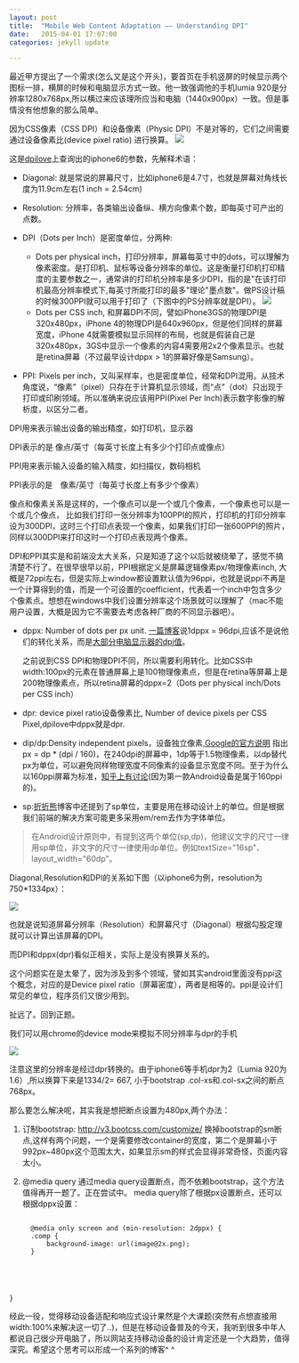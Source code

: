 ```yaml
---
layout: post
title:  "Mobile Web Content Adaptation —— Understanding DPI"
date:   2015-04-01 17:07:00
categories: jekyll update

---
```



最近甲方提出了一个需求(怎么又是这个开头)，要首页在手机竖屏的时候显示两个图标一排，横屏的时候和电脑显示方式一致。他一致强调他的手机lumia 920是分辨率1280x768px,所以横过来应该理所应当和电脑（1440x900px）一致。但是事情没有他想象的那么简单。

<!-- more -->

因为CSS像素（CSS DPI）和设备像素（Physic DPI）不是对等的，它们之间需要通过设备像素比(device pixel ratio) 进行换算。
![](/assets/article_images/2015/dpi-1.png)

这是[dpilove](http://dpi.lv/)上查询出的iphone6的参数，先解释术语：

* Diagonal: 就是常说的屏幕尺寸，比如iphone6是4.7寸，也就是屏幕对角线长度为11.9cm左右(1 inch = 2.54cm)
* Resolution: 分辨率，各类输出设备纵、横方向像素个数，即每英寸可产出的点数。
* DPI（Dots per Inch）是密度单位，分两种: 
	* Dots per physical inch，打印分辨率，屏幕每英寸中的dots，可以理解为像素密度。是打印机、鼠标等设备分辨率的单位。这是衡量打印机打印精度的主要参数之一，通常讲的打印机分辨率是多少DPI，指的是"在该打印机最高分辨率模式下,每英寸所能打印的最多"理论"墨点数"。做PS设计稿的时候300PPI就可以用于打印了（下图中的PS分辨率就是DPI）。
![](/assets/article_images/2015/dpi-2.png)
	* Dots per CSS inch, 和屏幕DPI不同，譬如iPhone3GS的物理DPI是320x480px，iPhone 4的物理DPI是640x960px，但是他们同样的屏幕宽度，iPhone 4就需要模拟显示同样的布局，也就是假装自己是320x480px，3GS中显示一个像素的内容4需要用2x2个像素显示。也就是retina屏幕（不过最早设计dppx > 1的屏幕好像是Samsung）。

* PPI: Pixels per inch，又叫采样率，也是密度单位，经常和DPI混用。从技术角度说，“像素”（pixel）只存在于计算机显示领域，而“点”（dot）只出现于打印或印刷领域。所以准确来说应该用PPI(Pixel Per Inch)表示数字影像的解析度，以区分二者。

DPI用来表示输出设备的输出精度，如打印机，显示器

DPI表示的是 像点/英寸（每英寸长度上有多少个打印点或像点）

PPI用来表示输入设备的输入精度，如扫描仪，数码相机

PPI表示的是　像素/英寸（每英寸长度上有多少个像素）

像点和像素关系是这样的，一个像点可以是一个或几个像素，一个像素也可以是一个或几个像点， 比如我们打印一张分辨率为100PPI的照片，打印机的打印分辨率设为300DPI，这时三个打印点表现一个像素，如果我们打印一张600PPI的照片， 同样以300DPI来打印这时一个打印点表现两个像素。

DPI和PPI其实是和前端没太大关系，只是知道了这个以后就被绕晕了，感觉不搞清楚不行了。在很早很早以前，PPI根据定义是屏幕逻辑像素px/物理像素inch, 大概是72ppi左右，但是实际上window都设置默认值为96ppi，也就是说ppi不再是一个计算得到的值，而是一个可设置的coefficient，代表着一个inch中包含多少个像素点。想想在windows中我们设置分辨率这个场景就可以理解了（mac不能用户设置，大概是因为它不需要去考虑各种厂商的不同显示器吧）。

* dppx: Number of dots per px unit. [一篇博客](http://madewithdrew.com/blog/working-with-dppx/)说1dppx = 96dpi,应该不是说他们的转化关系，而是[大部分电脑显示器的dpi值](http://blogs.msdn.com/b/fontblog/archive/2005/11/08/where-does-96-dpi-come-from-in-windows.aspx)。

	之前说到CSS DPI和物理DPI不同，所以需要利用转化。比如CSS中width:100px的元素在普通屏幕上是100物理像素点，但是在retina等屏幕上是200物理像素点，所以retina屏幕的dppx=2（Dots per physical inch/Dots per CSS inch）
	
 
* dpr: device pixel ratio设备像素比, Number of device pixels per CSS Pixel,dpilove中dppx就是dpr.

* dip/dp:Density independent pixels，设备独立像素,[Google的官方说明](http://developer.android.com/guide/practices/screens_support.html) 指出 px = dp * (dpi / 160)，在240dpi的屏幕中，1dp等于1.5物理像素，以dp替代px为单位，可以避免同样物理宽度不同像素的设备显示宽度不同。至于为什么以160ppi屏幕为标准，[知乎上有讨论](http://www.zhihu.com/question/20697111)(因为第一款Android设备是属于160ppi的)。
* sp:[折折熊](http://zhuanlan.zhihu.com/zhezhexiong/19565895)博客中还提到了sp单位，主要是用在移动设计上的单位。但是根据我们前端的解决方案可能更多采用em/rem去作为字体单位。
>在Android设计原则中，有提到这两个单位(sp,dp)，他建议文字的尺寸一律用sp单位，非文字的尺寸一律使用dp单位。例如textSize="16sp"、layout_width="60dp"。


Diagonal,Resolution和DPI的关系如下图（以iphone6为例，resolution为750*1334px）：

![](/assets/article_images/2015/dpi-3.png)

也就是说知道屏幕分辨率（Resolution）和屏幕尺寸（Diagonal）根据勾股定理就可以计算出该屏幕的DPI。

而DPI和dppx(dpr)看似正相关，实际上是没有换算关系的。

这个问题实在是太晕了，因为涉及到多个领域，譬如其实android里面没有ppi这个概念，对应的是Device pixel ratio（屏幕密度），两者是相等的。ppi是设计们常见的单位，程序员们又很少用到。


扯远了。回到正题。

我们可以用chrome的device mode来模拟不同分辨率与dpr的手机

![](/assets/article_images/2015/dpi-4.png)


注意这里的分辨率是经过dpr转换的。由于iphone6等手机dpr为2（Lumia 920为1.6）,所以换算下来是1334/2= 667, 小于bootstrap .col-xs和.col-sx之间的断点768px。

那么要怎么解决呢，其实我是想把断点设置为480px,两个办法：

1. 订制bootstrap: http://v3.bootcss.com/customize/
	换掉bootstrap的sm断点,这样有两个问题，一个是需要修改container的宽度，第二个是屏幕小于992px~480px这个范围太大，如果显示sm的样式会显得非常奇怪，页面内容太小。
	
2. @media query
	通过media query设置断点，而不依赖bootstrap，这个方法值得再开一题了。正在尝试中。 
	media query除了根据px设置断点，还可以根据dppx设置：
	<pre><code>
	 @media only screen and (min-resolution: 2dppx) {
     .comp {
         background-image: url(image@2x.png);
     }
 }
</code></pre>

经此一役，觉得移动设备适配和响应式设计果然是个大课题(突然有点想直接用width:100%来解决这一切了..)，但是在移动设备普及的今天，我听到很多中年人都说自己很少开电脑了，所以网站支持移动设备的设计肯定还是一个大趋势，值得深究。希望这个思考可以形成一个系列的博客^ ^